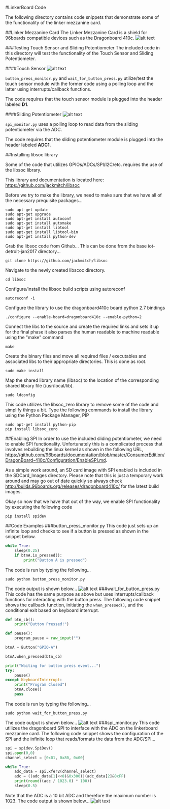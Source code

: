 #LinkerBoard Code

The following directory contains code snippets that demonstrate some of the functionality of the linker mezzanine card.

##Linker Mezzanine Card
The Linker Mezzanine Card is a shield for 96boards compatible devices such as the Dragonboard 410c.
![alt text](https://github.com/mvartani76/iot-detroit-jan2017/blob/master/Images/linker_mezzanine_card_photo1.jpg "Linker Mezzanine Card")

###Testing Touch Sensor and Sliding Potentiometer
The included code in this directory will test the functionality of the Touch Sensor and Sliding Potentiometer.

####Touch Sensor
![alt text](https://github.com/mvartani76/iot-detroit-jan2017/blob/master/Images/linker-touch-sensor.jpg "Linker Touch Sensor")

`button_press_monitor.py` and `wait_for_button_press.py` utilize/test the touch sensor module with the former code using a polling loop and the latter using interrupts/callback functions.

The code requires that the touch sensor module is plugged into the header labeled **D1**.

####Sliding Potentiometer
![alt text](https://github.com/mvartani76/iot-detroit-jan2017/blob/master/Images/linker-sliding-potentiometer.jpg "Linker Sliding Potentiometer")

`spi_monitor.py` uses a polling loop to read data from the sliding potentiometer via the ADC.

The code requires that the sliding potentiometer module is plugged into the header labeled **ADC1**.

##Installing libsoc library

Some of the code that utilizes GPIOs/ADCs/SPI/I2C/etc. requires the use of the libsoc library.

This library and documentation is located here: https://github.com/jackmitch/libsoc

Before we try to make the library, we need to make sure that we have all of the necessary prequisite packages...

```
sudo apt-get update
sudo apt-get upgrade
sudo apt-get install autoconf
sudo apt-get install automake
sudo apt-get install libtool
sudo apt-get install libtool-bin
sudo apt-get install python-dev
```

Grab the libsoc code from Github... This can be done from the base iot-detroit-jan2017 directory...
```
git clone https://github.com/jackmitch/libsoc
```
Navigate to the newly created libscoc directory.
```
cd libsoc
```

Configure/install the libsoc build scripts using autoreconf

```
autoreconf -i
```

Configure the library to use the dragonboard410c board python 2.7 bindings
```
./configure --enable-board=dragonboard410c --enable-python=2
```

Connect the libs to the source and create the required links and sets it up for the final phase it also parses the human readable to machine readable using the "make" command

```
make
```

Create the binary files and move all required files / executables and associated libs to their appropriate directories. This is done as root.

```
sudo make install
```

Map the shared library name (libsoc) to the location of the corresponding shared library file (/usr/local/lib).
```
sudo ldconfig
```

This code utilizes the libsoc_zero library to remove some of the code and simplify things a bit. Type the following commands to install the library using the Python Package Manager, PIP
```
sudo apt-get install python-pip
pip install libsoc_zero
```
##Enabling SPI
In order to use the included sliding potentiometer, we need to enable SPI functionality. Unfortunately this is a complicated process that involves rebuilding the linux kernel as shown in the following URL, https://github.com/96boards/documentation/blob/master/ConsumerEdition/DragonBoard-410c/Configuration/EnableSPI.md.

As a simple work around, an SD card image with SPI enabled is included in the SDCard_Images directory. Please note that this is just a temporary work around and may go out of date quickly so always check http://builds.96boards.org/releases/dragonboard410c/ for the latest build images.

Okay so now that we have that out of the way, we enable SPI functionality by executing the following code
```
pip install spidev
```
##Code Examples
###button_press_monitor.py
This code just sets up an infinite loop and checks to see if a button is pressed as shown in the snippet below.
```python
while True:
	sleep(0.25)
	if btnA.is_pressed():
		print("Button A is pressed")
```
The code is run by typing the following...
```
sudo python button_press_monitor.py
```
The code output is shown below...
![alt text](https://github.com/mvartani76/iot-detroit-jan2017/blob/master/Images/linkerboard_button_press_monitor.png "button_press_monitor.py results")
###wait_for_button_press.py
This code has the same purpose as above but uses interrupts/callback functions for interacting with the button press. The following code snippet shows the callback function, initiating the ```when_pressed()```, and the conditional exit based on keyboard interrupt.
```python
def btn_cb():
	print("Button Pressed!")

def pause():
	program_pause = raw_input("")

btnA = Button("GPIO-A")

btnA.when_pressed(btn_cb)

print("Waiting for button press event...")
try:
	pause()
except KeyboardInterrupt:
	print("Program Closed")
	btnA.close()
	pass
```
The code is run by typing the following...
```
sudo python wait_for_button_press.py
```
The code output is shown below...
![alt text](https://github.com/mvartani76/iot-detroit-jan2017/blob/master/Images/linkerboard_waitforbuttonpress.png "wait_for_button_press.py results")
###spi_monitor.py
This code utilizes the dragonboard SPI to interface with the ADC on the linkerboard mezzanine card. The following code snippet shows the configuration of the SPI and the infinite loop that reads/formats the data from the ADC/SPI...
```python
spi = spidev.SpiDev()
spi.open(0,0)
channel_select = [0x01, 0x80, 0x00]

while True:
	adc_data = spi.xfer2(channel_select)
	adc = ((adc_data[1]<<8)&0x300)|(adc_data[2]&0xFF)
	print(round((adc / 1023.0) * 100))
	sleep(0.5)
```
Note that the ADC is a 10 bit ADC and therefore the maximum number is 1023.
The code output is shown below...
![alt text](https://github.com/mvartani76/iot-detroit-jan2017/blob/master/Images/linkerboard_spimonitor.png "spi_monitor.py results")
